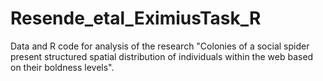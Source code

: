 # Resende_etal_EximiusTask_R
Data and R code for analysis of the research "Colonies of a social spider present structured spatial distribution of individuals within the web based on their boldness levels". 

